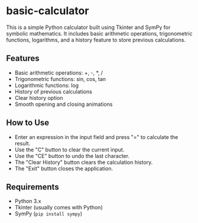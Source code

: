 # basic-calculator

This is a simple Python calculator built using Tkinter and SymPy for symbolic mathematics. It includes basic arithmetic operations, trigonometric functions, logarithms, and a history feature to store previous calculations.

## Features
- Basic arithmetic operations: +, -, *, /
- Trigonometric functions: sin, cos, tan
- Logarithmic functions: log
- History of previous calculations
- Clear history option
- Smooth opening and closing animations

## How to Use
- Enter an expression in the input field and press "=" to calculate the result.
- Use the "C" button to clear the current input.
- Use the "CE" button to undo the last character.
- The "Clear History" button clears the calculation history.
- The "Exit" button closes the application.

## Requirements
- Python 3.x
- Tkinter (usually comes with Python)
- SymPy (`pip install sympy`)
